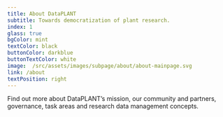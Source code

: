 ```yaml
---
title: About DataPLANT
subtitle: Towards democratization of plant research.
index: 1
glass: true
bgColor: mint
textColor: black
buttonColor: darkblue
buttonTextColor: white
image:  /src/assets/images/subpage/about/about-mainpage.svg
link: /about
textPosition: right
---
```


Find out more about DataPLANT’s mission, our community and partners, governance, task areas and research data management concepts.
